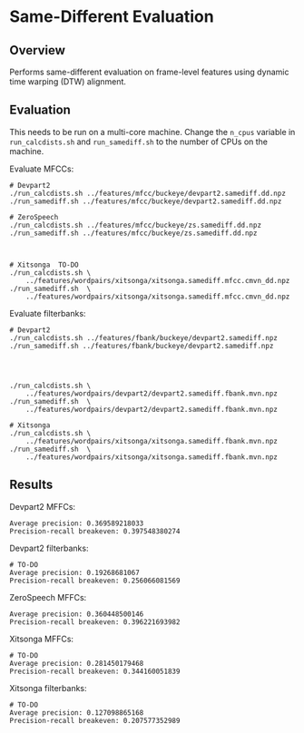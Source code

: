 Same-Different Evaluation
=========================


Overview
--------
Performs same-different evaluation on frame-level features using dynamic time
warping (DTW) alignment.


Evaluation
----------
This needs to be run on a multi-core machine. Change the `n_cpus` variable in
`run_calcdists.sh` and `run_samediff.sh` to the number of CPUs on the machine.

Evaluate MFCCs:

    # Devpart2
    ./run_calcdists.sh ../features/mfcc/buckeye/devpart2.samediff.dd.npz
    ./run_samediff.sh ../features/mfcc/buckeye/devpart2.samediff.dd.npz

    # ZeroSpeech
    ./run_calcdists.sh ../features/mfcc/buckeye/zs.samediff.dd.npz
    ./run_samediff.sh ../features/mfcc/buckeye/zs.samediff.dd.npz



    # Xitsonga  TO-DO
    ./run_calcdists.sh \
        ../features/wordpairs/xitsonga/xitsonga.samediff.mfcc.cmvn_dd.npz
    ./run_samediff.sh  \
        ../features/wordpairs/xitsonga/xitsonga.samediff.mfcc.cmvn_dd.npz

Evaluate filterbanks:

    # Devpart2
    ./run_calcdists.sh ../features/fbank/buckeye/devpart2.samediff.npz
    ./run_samediff.sh ../features/fbank/buckeye/devpart2.samediff.npz




    ./run_calcdists.sh \
        ../features/wordpairs/devpart2/devpart2.samediff.fbank.mvn.npz
    ./run_samediff.sh  \
        ../features/wordpairs/devpart2/devpart2.samediff.fbank.mvn.npz

    # Xitsonga
    ./run_calcdists.sh \
        ../features/wordpairs/xitsonga/xitsonga.samediff.fbank.mvn.npz
    ./run_samediff.sh  \
        ../features/wordpairs/xitsonga/xitsonga.samediff.fbank.mvn.npz


Results
-------
Devpart2 MFFCs:

    Average precision: 0.369589218033
    Precision-recall breakeven: 0.397548380274

Devpart2 filterbanks:

    # TO-DO
    Average precision: 0.19268681067
    Precision-recall breakeven: 0.256066081569

ZeroSpeech MFFCs:

    Average precision: 0.360448500146
    Precision-recall breakeven: 0.396221693982
    
Xitsonga MFFCs:

    # TO-DO
    Average precision: 0.281450179468
    Precision-recall breakeven: 0.344160051839

Xitsonga filterbanks:

    # TO-DO
    Average precision: 0.127098865168
    Precision-recall breakeven: 0.207577352989

